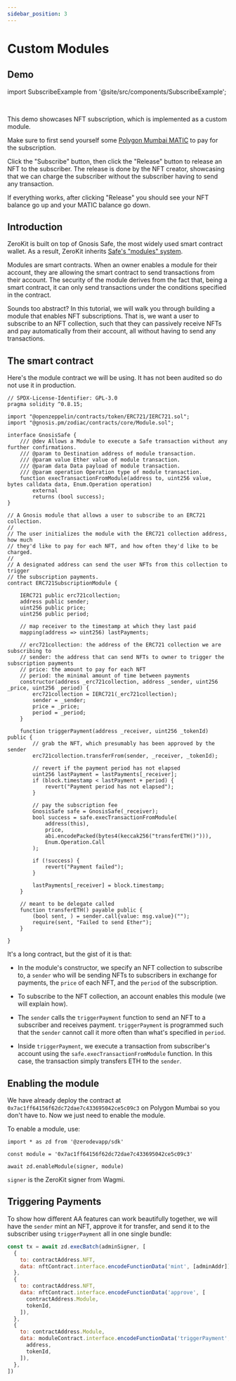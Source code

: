 ```yaml
---
sidebar_position: 3
---
```


# Custom Modules

## Demo

import SubscribeExample from '@site/src/components/SubscribeExample';

<SubscribeExample />

<br/>

This demo showcases NFT subscription, which is implemented as a custom module.

Make sure to first send yourself some [Polygon Mumbai MATIC](https://faucet.polygon.technology/) to pay for the subscription.

Click the "Subscribe" button, then click the "Release" button to release an NFT to the subscriber.  The release is done by the NFT creator, showcasing that we can charge the subscriber without the subscriber having to send any transaction.

If everything works, after clicking "Release" you should see your NFT balance go up and your MATIC balance go down.


## Introduction

ZeroKit is built on top of Gnosis Safe, the most widely used smart contract wallet.  As a result, ZeroKit inherits [Safe's "modules" system](https://docs.gnosis-safe.io/learn/safe-tools/modules-1).

Modules are smart contracts.  When an owner enables a module for their account, they are allowing the smart contract to send transactions from their account.  The security of the module derives from the fact that, being a smart contract, it can only send transactions under the conditions specified in the contract.

Sounds too abstract?  In this tutorial, we will walk you through building a module that enables NFT subscriptions.  That is, we want a user to subscribe to an NFT collection, such that they can passively receive NFTs and pay automatically from their account, all without having to send any transactions.

## The smart contract

Here's the module contract we will be using.  It has not been audited so do not use it in production.

```solidity
// SPDX-License-Identifier: GPL-3.0
pragma solidity ^0.8.15;

import "@openzeppelin/contracts/token/ERC721/IERC721.sol";
import "@gnosis.pm/zodiac/contracts/core/Module.sol";

interface GnosisSafe {
    /// @dev Allows a Module to execute a Safe transaction without any further confirmations.
    /// @param to Destination address of module transaction.
    /// @param value Ether value of module transaction.
    /// @param data Data payload of module transaction.
    /// @param operation Operation type of module transaction.
    function execTransactionFromModule(address to, uint256 value, bytes calldata data, Enum.Operation operation)
        external
        returns (bool success);
}

// A Gnosis module that allows a user to subscribe to an ERC721 collection.
//
// The user initializes the module with the ERC721 collection address, how much
// they'd like to pay for each NFT, and how often they'd like to be charged.
//
// A designated address can send the user NFTs from this collection to trigger
// the subscription payments.
contract ERC721SubscriptionModule {

    IERC721 public erc721collection;
    address public sender;
    uint256 public price;
    uint256 public period;

    // map receiver to the timestamp at which they last paid
    mapping(address => uint256) lastPayments;

    // erc721collection: the address of the ERC721 collection we are subscribing to
    // sender: the address that can send NFTs to owner to trigger the subscription payments
    // price: the amount to pay for each NFT
    // period: the minimal amount of time between payments
    constructor(address _erc721collection, address _sender, uint256 _price, uint256 _period) {
        erc721collection = IERC721(_erc721collection);
        sender = _sender;
        price = _price;
        period = _period;
    }

    function triggerPayment(address _receiver, uint256 _tokenId) public {
        // grab the NFT, which presumably has been approved by the sender
        erc721collection.transferFrom(sender, _receiver, _tokenId);

        // revert if the payment period has not elapsed
        uint256 lastPayment = lastPayments[_receiver];
        if (block.timestamp < lastPayment + period) {
            revert("Payment period has not elapsed");
        }

        // pay the subscription fee
        GnosisSafe safe = GnosisSafe(_receiver);
        bool success = safe.execTransactionFromModule(
            address(this),
            price,
            abi.encodePacked(bytes4(keccak256("transferETH()"))),
            Enum.Operation.Call
        );

        if (!success) {
            revert("Payment failed");
        }

        lastPayments[_receiver] = block.timestamp;
    }

    // meant to be delegate called
    function transferETH() payable public {
        (bool sent, ) = sender.call{value: msg.value}("");
        require(sent, "Failed to send Ether");
    }

}
```

It's a long contract, but the gist of it is that:

- In the module's constructor, we specify an NFT collection to subscribe to, a `sender` who will be sending NFTs to subscribers in exchange for payments, the `price` of each NFT, and the `period` of the subscription.

- To subscribe to the NFT collection, an account enables this module (we will explain how).

- The `sender` calls the `triggerPayment` function to send an NFT to a subscriber and receives payment.  `triggerPayment` is programmed such that the `sender` cannot call it more often than what's specified in `period`.

- Inside `triggerPayment`, we execute a transaction from subscriber's account using the `safe.execTransactionFromModule` function.  In this case, the transaction simply transfers ETH to the `sender`.

## Enabling the module

We have already deploy the contract at `0x7ac1ff64156f62dc72dae7c433695042ce5c09c3` on Polygon Mumbai so you don't have to.  Now we just need to enable the module.

To enable a module, use:

```
import * as zd from '@zerodevapp/sdk'

const module = '0x7ac1ff64156f62dc72dae7c433695042ce5c09c3'

await zd.enableModule(signer, module)
```

`signer` is the ZeroKit signer from Wagmi.

## Triggering Payments

To show how different AA features can work beautifully together, we will have the `sender` mint an NFT, approve it for transfer, and send it to the subscriber using `triggerPayment` all in one single bundle:

```jsx
const tx = await zd.execBatch(adminSigner, [
  {
    to: contractAddress.NFT,
    data: nftContract.interface.encodeFunctionData('mint', [adminAddr]),
  },
  {
    to: contractAddress.NFT,
    data: nftContract.interface.encodeFunctionData('approve', [
      contractAddress.Module,
      tokenId,
    ]),
  },
  {
    to: contractAddress.Module,
    data: moduleContract.interface.encodeFunctionData('triggerPayment', [
      address,
      tokenId,
    ]),
  },
])
```